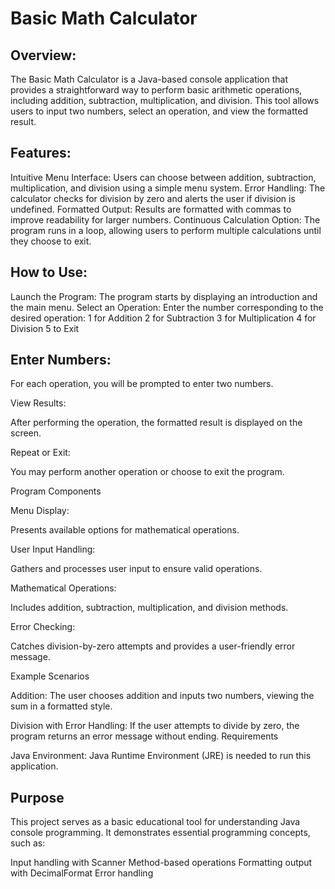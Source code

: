 # Basic Math Calculator

## Overview:

The Basic Math Calculator is a Java-based console application that provides a straightforward way to perform basic arithmetic operations, including addition, subtraction, multiplication, and division. This tool allows users to input two numbers, select an operation, and view the formatted result.

## Features:

Intuitive Menu Interface: Users can choose between addition, subtraction, multiplication, and division using a simple menu system.
Error Handling: The calculator checks for division by zero and alerts the user if division is undefined.
Formatted Output: Results are formatted with commas to improve readability for larger numbers.
Continuous Calculation Option: The program runs in a loop, allowing users to perform multiple calculations until they choose to exit.

## How to Use:

Launch the Program: The program starts by displaying an introduction and the main menu.
Select an Operation: Enter the number corresponding to the desired operation:
1 for Addition
2 for Subtraction
3 for Multiplication
4 for Division
5 to Exit

## Enter Numbers: 

For each operation, you will be prompted to enter two numbers.

View Results: 

After performing the operation, the formatted result is displayed on the screen.

Repeat or Exit: 

You may perform another operation or choose to exit the program.

Program Components

Menu Display: 

Presents available options for mathematical operations.

User Input Handling: 

Gathers and processes user input to ensure valid operations.

Mathematical Operations: 

Includes addition, subtraction, multiplication, and division methods.

Error Checking: 

Catches division-by-zero attempts and provides a user-friendly error message.

Example Scenarios

Addition: The user chooses addition and inputs two numbers, viewing the sum in a formatted style.

Division with Error Handling: If the user attempts to divide by zero, the program returns an error message without ending.
Requirements

Java Environment: Java Runtime Environment (JRE) is needed to run this application.

## Purpose

This project serves as a basic educational tool for understanding Java console programming. It demonstrates essential programming concepts, such as:

Input handling with Scanner
Method-based operations
Formatting output with DecimalFormat
Error handling





